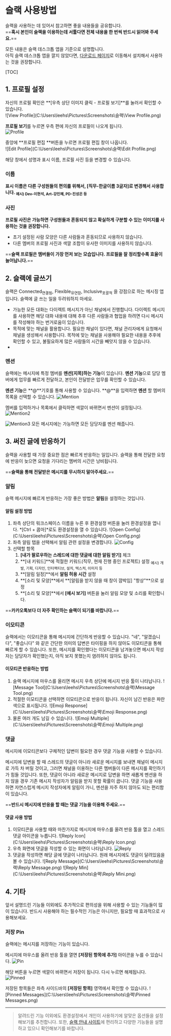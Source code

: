 # 슬랙 사용방법

슬랙을 사용하는 데 있어서 참고하면 좋을 내용들을 공유합니다.  
==**혹시 본인이 슬랙을 이용하는데 서툴다면 전체 내용을 한 번씩 반드시 읽어봐 주세요.**==

모든 내용은 슬랙 데스크톱 앱을 기준으로 설명합니다.  
아직 슬랙 데스크톱 앱을 깔지 않았다면, [다운로드 페이지](https://slack.com/intl/ko-kr/downloads/windows)로 이동해서 설치해서 사용하는 것을 권장합니다.

[TOC]

## 1. 프로필 설정

자신의 프로필 확인은 **[우측 상단 이미지 클릭 - 프로필 보기]**를 눌러서 확인할 수 있습니다.   
![View Profile](C:\Users\leehs\Pictures\Screenshots\슬랙\View Profile.png)

**프로필 보기**를 누르면 우측 편에 자신의 프로필이 나오게 됩니다.  
![Profile](C:\Users\leehs\Pictures\Screenshots\슬랙\Profile.png)

중앙에 **프로필 편집 **버튼을 누르면 프로필 편집 창이 나옵니다.  
![Edit Profile](C:\Users\leehs\Pictures\Screenshots\슬랙\Edit Profile.png)

해당 창에서 성명과 표시 이름, 프로필 사진 등을 변경할 수 있습니다.  

### 이름

**표시 이름은 다른 구성원들의 편의를 위해서, [직무-한글이름 3글자]로 변경해서 사용합니다. <sub>예시) Dev-이현석, Art-강민혜, PD-진성은 등 </sub>**

### 사진

**프로필 사진은 가능하면 구성원들과 혼동되지 않고 확실하게 구분할 수 있는 이미지를 사용하는 것을 권장합니다.**

- 초기 설정된 사람 모양은 다른 사람들과 혼동되므로 사용하지 않습니다.
- 다른 멤버의 프로필 사진과 색깔 조합이 유사한 이미지를 사용하지 않습니다.

==**슬랙 프로필은 멤버들이 가장 먼저 보는 모습입니다. 프로필을 잘 정리할수록 효율이 늘어납니다.**==

## 2. 슬랙에 글쓰기

슬랙은 Connected<sub>연결됨</sub>, Flexible<sub>유연함</sub>, Inclusive<sub>포괄적</sub> 을 강점으로 하는 메시징 앱입니다. 
슬랙에 글 쓰는 일을 두려워하지 마세요.

- 가능한 모든 대화는 다이렉트 메시지가 아닌 채널에서 진행합니다. 
  다이렉트 메시지를 사용하면 해당 대화 내용에 대해 추후 다른 사람들과 협업을 하려면 다시 메시지를 작성해야 하는 번거로움이 있습니다. 
- 목적에 맞는 채널을 활용합니다.
  필요한 채널이 있다면, 채널 관리자에게 요청해서 채널을 생성해서 사용합니다. 목적에 맞는 채널을 사용해야 필요한 내용을 추후에 확인할 수 있고, 불필요하게 많은 사람들의 시간을 빼앗지 않을 수 있습니다. 
- 

### 멘션

슬랙에는 메시지에 특정 멤버를 **멘션[지목]하는 기능**이 있습니다. 
**멘션 기능**으로 담당 멤버에게 업무를 빠르게 전달하고, 본인이 전달받은 업무를 확인할 수 있습니다.

**멘션 기능**은 **@**기호를 통해 사용할 수 있습니다. **@**을 입력하면 **멘션** 할 멤버의 목록을 선택할 수 있습니다. 
![Mention](C:\Users\leehs\Pictures\Screenshots\슬랙\Mention.png)

멤버를 입력하거나 목록에서 클릭하면 색깔이 바뀌면서 멘션이 설정됩니다.
![Mention2](C:\Users\leehs\Pictures\Screenshots\슬랙\Mention2.png)

![Mention3](C:\Users\leehs\Pictures\Screenshots\슬랙\Mention3.png)
모든 메시지에는 가능하면 모든 담당자를 멘션 해줍니다. 

## 3. 써진 글에 반응하기

슬랙을 사용할 때 가장 중요한 점은 빠르게 반응하는 일입니다. 슬랙을 통해 전달한 요청에 반응이 늦으면 요청을 기다리는 멤버의 시간은 낭비됩니다. 

==**슬랙을 통해 전달받은 메시지를 무시하지 말아주세요.**==

### 알림

슬랙 메시지에 빠르게 반응하는 가장 좋은 방법은 **알림**을 설정하는 것입니다.

#### 알림 설정 방법

1. 좌측 상단의 워크스페이스 이름을 누른 후 환경설정 버튼을 눌러 환경설정을 엽니다. *[Ctrl + 콤마]*로도 환경설정을 열 수 있습니다.
![Open Config](C:\Users\leehs\Pictures\Screenshots\슬랙\Open Config.png)
2. 좌측 알림 탭을 선택해서 알림 관련 설정을 변경합니다.
    ![Config](C:\Users\leehs\Pictures\Screenshots\슬랙\Config.png)
3. 선택할 항목
     1. **[내가 팔로우하는 스레드에 대한 댓글에 대한 알림 받기]** 체크
     2. **[내 키워드]**에 적절한 키워드(직무, 현재 진행 중인 프로젝트) 설정 <sub>예시) 개발, 기획, 디자인, 인터랙티브, 설치, 텍스처, 이미지 등</sub>
     3. **[알림 일정]**에서 **알림 허용 시간** 설정
     4. **[소리 및 모양]**에서 **[알림을 받지 않을 때 창이 깜박임] "항상"**으로 설정
     5. **[소리 및 모양]**에서 **[예시 보기]** 버튼을 눌러 알림 모양 및 소리를 확인합니다.

==**카카오톡보다 더 자주 확인하는 슬랙이 되기를 바랍니다.**==

### 이모티콘

슬랙에서는 이모티콘을 통해 메시지에 간단하게 반응할 수 있습니다. 
"네", "알겠습니다", "좋습니다" 와 같은 간단한 의미의 답변은 타이핑을 하지 않아도 이모티콘을 통해 빠르게 할 수 있습니다. 또한, 메시지를 확인했다는 이모티콘을 남겨놓으면 메시지 작성자는 담당자가 확인했는지, 아직 보지 못했는지 염려하지 않아도 됩니다.

#### 이모티콘 반응하는 방법

1. 슬랙 메시지에 마우스를 올리면 메시지 우측 상단에 메시지 반응 툴이 나타납니다.
   ![Message Tool](C:\Users\leehs\Pictures\Screenshots\슬랙\Message Tool.png)
2. 적절한 이모티콘을 선택하면 이모티콘으로 반응이 됩니다. 자신이 남긴 반응은 파란색으로 표시됩니다.
   ![Emoji Response](C:\Users\leehs\Pictures\Screenshots\슬랙\Emoji Response.png)
3. 물론 여러 개도 남길 수 있습니다.
   ![Emoji Multiple](C:\Users\leehs\Pictures\Screenshots\슬랙\Emoji Multiple.png)

### 댓글 

메시지에 이모티콘보다 구체적인 답변이 필요한 경우 댓글 기능을 사용할 수 있습니다.

메시지에 답변을 할 때 스레드의 댓글이 아니라 새로운 메시지를 보내면 채널이 메시지로 가득 차 버릴 것이고, 그러면 채널을 이용하는 다른 멤버들이 다른 메시지를 확인하기가 힘들 것입니다.
또한, 댓글이 아니라 새로운 메시지로 답변을 하면 새롭게 멘션을 하지 않을 경우 기존 메시지 작성자가 알림을 받지 못할 확률이 큽니다. 댓글 기능을 사용하면 자연스럽게 메시지 작성자에게 알림이 가니, 멘션을 자주 하지 않아도 되는 편리함이 있습니다.

==**반드시 메시지에 반응을 할 때는 댓글 기능을 이용해 주세요.**==

#### 댓글 사용 방법

1. 이모티콘을 사용할 때와 마찬가지로 메시지에 마우스를 올려 반응 툴을 열고 스레드 댓글 아이콘을 누릅니다.
   ![Reply Icon](C:\Users\leehs\Pictures\Screenshots\슬랙\Reply Icon.png)
2. 우측 화면에 댓글을 작성할 수 있는 화면이 나타납니다.
   ![Reply](C:\Users\leehs\Pictures\Screenshots\슬랙\Reply.png)
3. 댓글을 작성하면 해당 글에 댓글이 나타납니다. 원래 메시지에도 댓글이 달려있음을 볼 수 있습니다.
![Reply Message](C:\Users\leehs\Pictures\Screenshots\슬랙\Reply Message.png)
![Reply Min](C:\Users\leehs\Pictures\Screenshots\슬랙\Reply Mini.png)

## 4. 기타

앞서 설명드린 기능들 이외에도 추가적으로 편의성을 위해 사용할 수 있는 기능들이 많이 있습니다. 
반드시 사용해야 하는 필수적인 기능은 아니지만, 필요할 때 효과적으로 사용해보세요.

### 저장 Pin

슬랙에는 메시지를 저장하는 기능이 있습니다.

메시지에 마우스를 올려 반응 툴을 열면 **[저장된 항목에 추가]** 아이콘을 누를 수 있습니다.
![Pin](C:\Users\leehs\Pictures\Screenshots\슬랙\Pin.png)

해당 버튼을 누르면 색깔이 바뀌면서 저장이 됩니다. 다시 누르면 해제됩니다.
![Pinned](C:\Users\leehs\Pictures\Screenshots\슬랙\Pinned.png)

저장된 항목들은 좌측 사이드바의 **[저장된 항목]** 영역에서 확인할 수 있습니다.
![Pinned Messages](C:\Users\leehs\Pictures\Screenshots\슬랙\Pinned Messages.png)

---



>  알려드린 기능 이외에도 환경설정에서 개인이 사용하기에 알맞은 옵션들을 설정해보기를 추천합니다.
> 또한, [슬랙 안내 사이트](https://slack.com/intl/ko-kr/help/categories/200111606)에 편리하고 다양한 기능들을 설명하고 있으니 확인해보기를 바랍니다.

